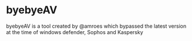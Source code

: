 # byebyeAV
 byebyeAV is a tool created by @amroes which bypassed the latest version at the time of windows defender, Sophos and Kaspersky
